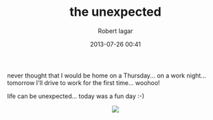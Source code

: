 ﻿---
layout: post
title: the unexpected
date: 2013-07-26 00:41
author: "Robert Iagar"
comments: true
tags: [Day to day, Life]
---
<p dir="ltr">never thought that I would be home on a Thursday... on a work night... tomorrow I'll drive to work for the first time... woohoo!</p><p dir="ltr">life can be unexpected... today was a fun day :-)</p><div class="separator" style="clear:both;text-align:center;"> <a href="http://lh4.ggpht.com/-a5usnXfzzRk/UfGpm2SzB7I/AAAAAAAADgc/MBwbNV84gt0/s1600/IMG_20130725_210610.jpg" style="margin-left:1em;margin-right:1em;"> <img border="0" src="http://lh4.ggpht.com/-a5usnXfzzRk/UfGpm2SzB7I/AAAAAAAADgc/MBwbNV84gt0/s640/IMG_20130725_210610.jpg"> </a> </div>
